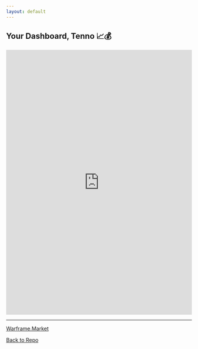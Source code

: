 ```yaml
---
layout: default
---
```



## Your Dashboard, Tenno 📈💰


<iframe
  width="100%" height="720"
  src="https://app.powerbi.com/view?r=eyJrIjoiNTQzNzQ0ODctNWE3My00Zjk0LTlhNDAtNDAwZWFkMWY5MWEzIiwidCI6ImYyMmI2ODkzLTkyYjMtNGRmYi05MjNkLWNhNmMxMDRkYzcyMSJ9&pageName=b4d990d3da8074bcd538"
  frameborder="0" allowfullscreen>
</iframe>

---

[Warframe.Market](https://warframe.market/)

[Back to Repo](https://github.com/sugarandqueries/Prime-Set-Price-Checker)
